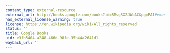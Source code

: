 ```yaml
---
content_type: external-resource
external_url: http://books.google.com/books?id=RMsgSX2JWbAC&pg=PA1#v=onepage
has_external_license_warning: true
license: https://en.wikipedia.org/wiki/All_rights_reserved
status: ''
title: Google Books
uid: e3fb5404-a248-466d-98fe-35b44a2641d1
wayback_url: ''
---
```

